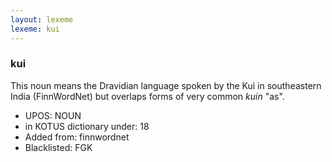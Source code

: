 ```yaml
---
layout: lexeme
lexeme: kui
---
```


###  kui

This noun means the Dravidian language spoken by the Kui in southeastern India (FinnWordNet) but overlaps forms of very common *kuin* "as".
* UPOS:  NOUN
* in KOTUS dictionary under:  18
* Added from:  finnwordnet
* Blacklisted:  FGK

